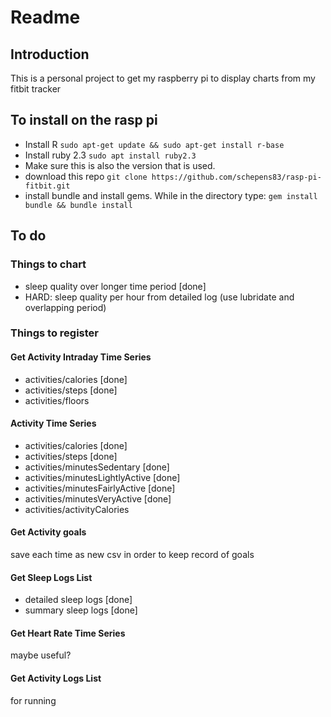 # Readme
## Introduction
This is a personal project to get my raspberry pi to display charts from my fitbit tracker

## To install on the rasp pi
- Install R
`sudo apt-get update && sudo apt-get install r-base`
- Install ruby 2.3
`sudo apt install ruby2.3`
- Make sure this is also the version that is used.
- download this repo
`git clone https://github.com/schepens83/rasp-pi-fitbit.git`
- install bundle and install gems. While in the directory type:
`gem install bundle && bundle install`


## To do
### Things to chart
- sleep quality over longer time period [done]
- HARD: sleep quality per hour from detailed log (use lubridate and overlapping period)


### Things to register
#### Get Activity Intraday Time Series
- activities/calories [done]
- activities/steps [done]
- activities/floors

#### Activity Time Series
- activities/calories [done]
- activities/steps [done]
- activities/minutesSedentary [done]
- activities/minutesLightlyActive [done]
- activities/minutesFairlyActive [done]
- activities/minutesVeryActive [done]
- activities/activityCalories

#### Get Activity goals
save each time as new csv in order to keep record of goals

#### Get Sleep Logs List
- detailed sleep logs [done]
- summary sleep logs [done]

#### Get Heart Rate Time Series
maybe useful?

#### Get Activity Logs List
for running

